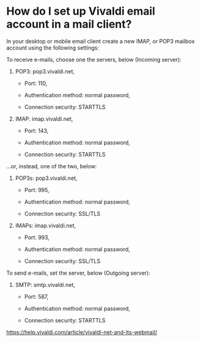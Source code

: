 # How do I set up Vivaldi email account in a mail client?

In your desktop or mobile email client create a new IMAP, or POP3 mailbox account using the following settings:

To receive e-mails, choose one the servers, below (Incoming server):

1. POP3:	pop3.vivaldi.net,

    - Port: 110,
    
    - Authentication method: normal password,
    
    - Connection security: STARTTLS

2. IMAP:	imap.vivaldi.net,

    - Port: 143,
    
    - Authentication method: normal password,
    
    - Connection security: STARTTLS

...or, instead, one of the two, below:

1. POP3s:	pop3.vivaldi.net,

    - Port: 995, 
    
    - Authentication method: normal password,

    - Connection security: SSL/TLS

2. IMAPs:	imap.vivaldi.net,

    - Port: 993,
    
    - Authentication method: normal password,
    
    - Connection security: SSL/TLS

To send e-mails, set the server, below (Outgoing server):

1. SMTP:	smtp.vivaldi.net, 

    - Port: 587,

    - Authentication method: normal password,

    - Connection security: STARTTLS

https://help.vivaldi.com/article/vivaldi-net-and-its-webmail/
